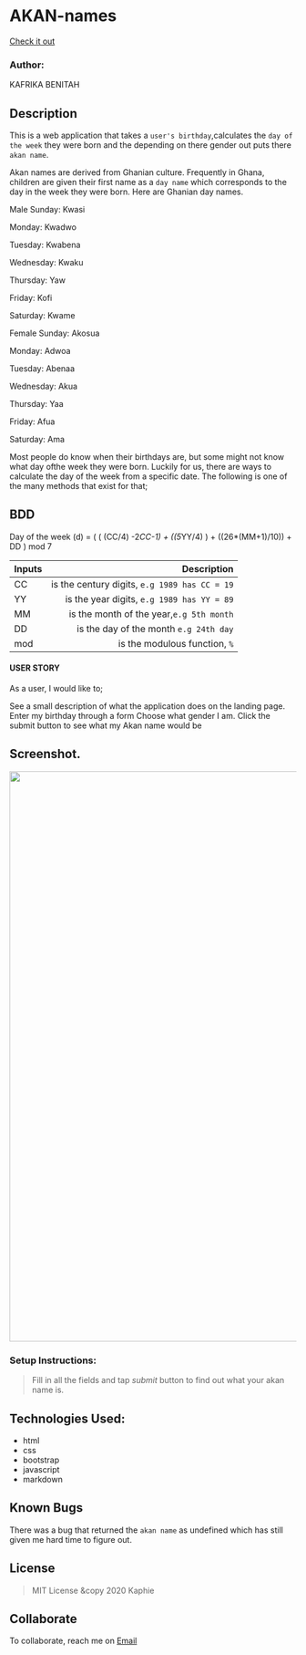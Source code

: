 # AKAN-names

[Check it out](https://kaphie.github.io/AKAN-names/)

### Author:

KAFRIKA BENITAH

## Description
This is a web application that takes a ``user's birthday``,calculates the ``day of the week`` they were born
and the depending on there gender out puts there ``akan name``.

Akan names are derived from Ghanian culture. Frequently in Ghana, children are given their 
first name as a ``day name`` which corresponds to the day in the week they were born. Here are Ghanian day names.

Male
Sunday: Kwasi

Monday: Kwadwo

Tuesday: Kwabena

Wednesday: Kwaku

Thursday:  Yaw

Friday: Kofi

Saturday: Kwame

Female
Sunday: Akosua

Monday: Adwoa

Tuesday: Abenaa

Wednesday: Akua

Thursday:  Yaa

Friday: Afua

Saturday: Ama

Most people do know when their birthdays are, but some might not know what day ofthe week they were born. 
Luckily for us, there are ways to calculate the day of the week from a specific date. The following is one of
the many methods that exist for that;

## BDD

Day of the week (d) = ( ( (CC/4) -2*CC-1) + ((5*YY/4) ) + ((26*(MM+1)/10)) + DD ) mod 7

  |Inputs |  Description |
| :---        |              ---:|
|CC        |is the century digits, ``e.g 1989 has CC = 19``|
|YY       |is the year digits, ``e.g 1989 has YY = 89``|
|MM        |is the month of the year,``e.g 5th month`` |
|DD       |is the day of the month ``e.g 24th day`` |
|mod    |is the modulous function, ``%``    |

#### USER STORY
 As a user, I would like to;

See a  small description of what the application does on the landing page.
Enter my birthday through a form 
Choose what gender I am.
Click the submit button to see what my Akan name would be

## Screenshot.
<image src="https://github.com/kaphie/AKAN-names/blob/master/image/Screenshot%20from%202020-02-15%2018-15-02.png" width="1000">

 

### Setup Instructions:
> Fill in all the fields and tap *submit* button to find out what your akan name is.

## Technologies Used:

* html
* css
* bootstrap
* javascript
* markdown

## Known Bugs

There was a bug that returned the ``akan name`` as undefined which has still given me hard time to figure out.

## License
> MIT License &copy 2020 Kaphie

## Collaborate
To collaborate, reach me on [Email](bkafrika144@gmail.com)





